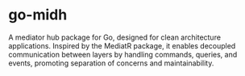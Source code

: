 # go-midh
A mediator hub package for Go, designed for clean architecture applications. Inspired by the MediatR package, it enables decoupled communication between layers by handling commands, queries, and events, promoting separation of concerns and maintainability.
